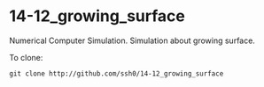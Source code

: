 14-12_growing_surface
=====================

Numerical Computer Simulation. Simulation about growing surface.

To clone:

    git clone http://github.com/ssh0/14-12_growing_surface

